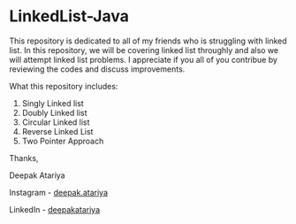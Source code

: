 # LinkedList-Java
This repository is dedicated to all of my friends who is struggling with linked list. In this repository, we will be covering linked list throughly and also we will attempt linked list problems. I appreciate if you all of you contribue by reviewing the codes and discuss improvements.

What this repository includes:
1. Singly Linked list
2. Doubly Linked list
3. Circular Linked list
4. Reverse Linked List
5. Two Pointer Approach

Thanks,

Deepak Atariya

Instagram - [deepak.atariya](https://www.instagram.com/deepak.atariya/?hl=en)

LinkedIn - [deepakatariya](https://www.linkedin.com/in/deepakatariya/)
